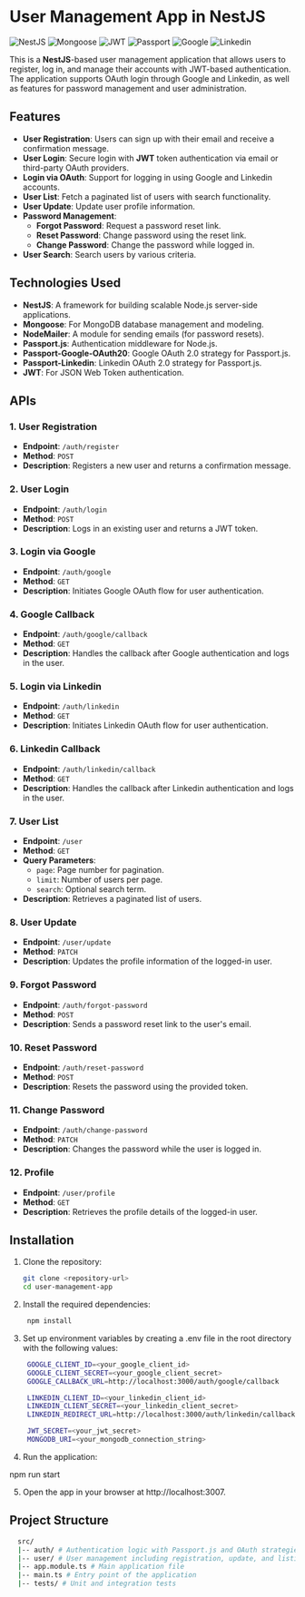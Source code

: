 # User Management App in NestJS

![NestJS](https://img.shields.io/badge/NestJS-7E22CE?style=for-the-badge&logo=nestjs&logoColor=white)
![Mongoose](https://img.shields.io/badge/Mongoose-880000?style=for-the-badge&logo=mongoose&logoColor=white)
![JWT](https://img.shields.io/badge/JWT-black?style=for-the-badge&logo=JSON%20web%20tokens)
![Passport](https://img.shields.io/badge/Passport.js-34E27A?style=for-the-badge)
![Google](https://img.shields.io/badge/Google-4285F4?style=for-the-badge&logo=google&logoColor=white)
![Linkedin](https://img.shields.io/badge/Linkedin-1877F2?style=for-the-badge&logo=linkedin&logoColor=white)

This is a **NestJS**-based user management application that allows users to register, log in, and manage their accounts with JWT-based authentication. The application supports OAuth login through Google and Linkedin, as well as features for password management and user administration.

## Features

- **User Registration**: Users can sign up with their email and receive a confirmation message.
- **User Login**: Secure login with **JWT** token authentication via email or third-party OAuth providers.
- **Login via OAuth**: Support for logging in using Google and Linkedin accounts.
- **User List**: Fetch a paginated list of users with search functionality.
- **User Update**: Update user profile information.
- **Password Management**:
  - **Forgot Password**: Request a password reset link.
  - **Reset Password**: Change password using the reset link.
  - **Change Password**: Change the password while logged in.
- **User Search**: Search users by various criteria.

## Technologies Used

- **NestJS**: A framework for building scalable Node.js server-side applications.
- **Mongoose**: For MongoDB database management and modeling.
- **NodeMailer**: A module for sending emails (for password resets).
- **Passport.js**: Authentication middleware for Node.js.
- **Passport-Google-OAuth20**: Google OAuth 2.0 strategy for Passport.js.
- **Passport-Linkedin**: Linkedin OAuth 2.0 strategy for Passport.js.
- **JWT**: For JSON Web Token authentication.

## APIs

### 1. **User Registration**

- **Endpoint**: `/auth/register`
- **Method**: `POST`
- **Description**: Registers a new user and returns a confirmation message.

### 2. **User Login**

- **Endpoint**: `/auth/login`
- **Method**: `POST`
- **Description**: Logs in an existing user and returns a JWT token.

### 3. **Login via Google**

- **Endpoint**: `/auth/google`
- **Method**: `GET`
- **Description**: Initiates Google OAuth flow for user authentication.

### 4. **Google Callback**

- **Endpoint**: `/auth/google/callback`
- **Method**: `GET`
- **Description**: Handles the callback after Google authentication and logs in the user.

### 5. **Login via Linkedin**

- **Endpoint**: `/auth/linkedin`
- **Method**: `GET`
- **Description**: Initiates Linkedin OAuth flow for user authentication.

### 6. **Linkedin Callback**

- **Endpoint**: `/auth/linkedin/callback`
- **Method**: `GET`
- **Description**: Handles the callback after Linkedin authentication and logs in the user.

### 7. **User List**

- **Endpoint**: `/user`
- **Method**: `GET`
- **Query Parameters**:
  - `page`: Page number for pagination.
  - `limit`: Number of users per page.
  - `search`: Optional search term.
- **Description**: Retrieves a paginated list of users.

### 8. **User Update**

- **Endpoint**: `/user/update`
- **Method**: `PATCH`
- **Description**: Updates the profile information of the logged-in user.

### 9. **Forgot Password**

- **Endpoint**: `/auth/forgot-password`
- **Method**: `POST`
- **Description**: Sends a password reset link to the user's email.

### 10. **Reset Password**

- **Endpoint**: `/auth/reset-password`
- **Method**: `POST`
- **Description**: Resets the password using the provided token.

### 11. **Change Password**

- **Endpoint**: `/auth/change-password`
- **Method**: `PATCH`
- **Description**: Changes the password while the user is logged in.

### 12. **Profile**

- **Endpoint**: `/user/profile`
- **Method**: `GET`
- **Description**: Retrieves the profile details of the logged-in user.

## Installation

1. Clone the repository:

   ```bash
   git clone <repository-url>
   cd user-management-app

   ```

2. Install the required dependencies:

   ```bash
    npm install

   ```

3. Set up environment variables by creating a .env file in the root directory with the following values:

   ```bash
    GOOGLE_CLIENT_ID=<your_google_client_id>
    GOOGLE_CLIENT_SECRET=<your_google_client_secret>
    GOOGLE_CALLBACK_URL=http://localhost:3000/auth/google/callback

    LINKEDIN_CLIENT_ID=<your_linkedin_client_id>
    LINKEDIN_CLIENT_SECRET=<your_linkedin_client_secret>
    LINKEDIN_REDIRECT_URL=http://localhost:3000/auth/linkedin/callback

    JWT_SECRET=<your_jwt_secret>
    MONGODB_URI=<your_mongodb_connection_string>

   ```

4. Run the application:

npm run start

5. Open the app in your browser at http://localhost:3007.

## Project Structure

```bash
  src/
  |-- auth/ # Authentication logic with Passport.js and OAuth strategies
  |-- user/ # User management including registration, update, and listing
  |-- app.module.ts # Main application file
  |-- main.ts # Entry point of the application
  |-- tests/ # Unit and integration tests

```

